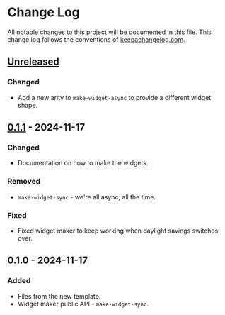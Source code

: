# Change Log
All notable changes to this project will be documented in this file. This change log follows the conventions of [keepachangelog.com](http://keepachangelog.com/).

## [Unreleased]
### Changed
- Add a new arity to `make-widget-async` to provide a different widget shape.

## [0.1.1] - 2024-11-17
### Changed
- Documentation on how to make the widgets.

### Removed
- `make-widget-sync` - we're all async, all the time.

### Fixed
- Fixed widget maker to keep working when daylight savings switches over.

## 0.1.0 - 2024-11-17
### Added
- Files from the new template.
- Widget maker public API - `make-widget-sync`.

[Unreleased]: https://sourcehost.site/your-name/cryptodamus/compare/0.1.1...HEAD
[0.1.1]: https://sourcehost.site/your-name/cryptodamus/compare/0.1.0...0.1.1
